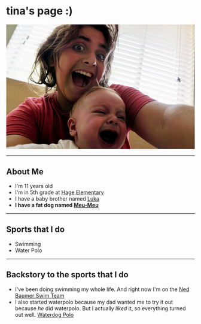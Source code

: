# tina's page :)

![](images/Tina2.PNG)

*****

## About Me
- I'm 11 years old
- I'm in 5th grade at [Hage Elementary](https://www.sandiegounified.org/schools/hage)
- I have a baby brother named [Luka](images/Tina.PNG)
- **I have a fat dog named [Meu-Meu](images/meumeu.PNG)**

*****

## Sports that I do
- Swimming
- Water Polo


*****

## Backstory to the sports that I do
- I've been doing swimming my whole life. And right now I'm on the [Ned Baumer Swim Team](https://nedbaumerswimteam.wordpress.com) 
- I also started waterpolo because my dad wanted me to try it out because *he* did waterpolo. But I actually *liked* it, so everything turned out well. [Waterdog Polo](google.com://view/waterdog-polo/home)
